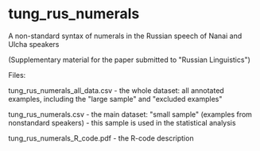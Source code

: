 # tung_rus_numerals
<p>A non-standard syntax of numerals in the Russian speech of Nanai and Ulcha speakers</p>
<p>(Supplementary material for the paper submitted to "Russian Linguistics")</p>
<p>Files:</p>
<p>tung_rus_numerals_all_data.csv - the whole dataset: all annotated examples, including the "large sample" and "excluded examples"</p>
<p>tung_rus_numerals.csv - the main dataset: "small sample" (examples from nonstandard speakers) - this sample is used in the statistical analysis</p>
<p>tung_rus_numerals_R_code.pdf - the R-code description</p>
